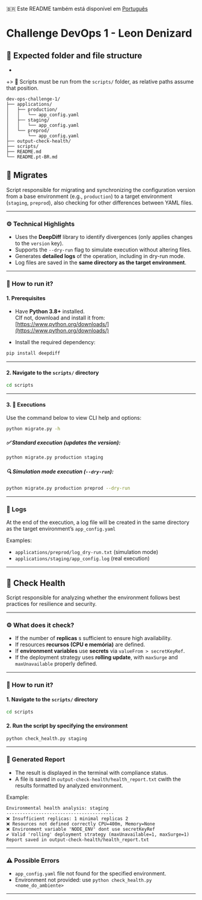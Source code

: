 🇧🇷 Este README também está disponível em [Português](README.pt-BR.md)

# Challenge DevOps 1 - Leon Denizard

## 📁 Expected folder and file structure
+
+> 📌 Scripts must be run from the `scripts/` folder, as relative paths assume that position.

```
dev-ops-challenge-1/
├── applications/
│   ├── production/
│   │   └── app_config.yaml
│   ├── staging/
│   │   └── app_config.yaml
│   └── preprod/
│       └── app_config.yaml
├── output-check-health/
├── scripts/
├── README.md
└── README.pt-BR.md

```

## 📌 Migrates

Script responsible for migrating and synchronizing the configuration version from a base environment (e.g., `production`) to a target environment (`staging`, `preprod`), also checking for other differences between YAML files.

---

### ⚙️ Technical Highlights

* Uses the **DeepDiff** library to identify divergences (only applies changes to the `version` key).
* Supports the `--dry-run` flag to simulate execution without altering files.
* Generates **detailed logs** of the operation, including in dry-run mode.
* Log files are saved in the **same directory as the target environment**.

---

### 🚀 How to run it?

#### 1. Prerequisites

* Have **Python 3.8+** installed.  
  CIf not, download and install it from: [https://www.python.org/downloads/](https://www.python.org/downloads/)

* Install the required dependency:

```bash
pip install deepdiff
```

---

#### 2. Navigate to the `scripts/` directory

```bash
cd scripts
```

---

#### 3. 🔁 Executions

Use the command below to view CLI help and options:

```bash
python migrate.py -h
```

##### ✅ Standard execution (updates the version):

```bash
python migrate.py production staging
```

##### 🔍 Simulation mode execution (`--dry-run`):

```bash
python migrate.py production preprod --dry-run
```

---

### 📝 Logs

At the end of the execution, a log file will be created in the same directory as the target environment’s `app_config.yaml`

Examples:

* `applications/preprod/log_dry-run.txt` (simulation mode)
* `applications/staging/app_config.log` (real execution)

---

## 📌 Check Health

Script responsible for analyzing whether the environment follows best practices for resilience and security.

---

### ⚙️ What does it check?

* If the number of **replicas** s sufficient to ensure high availability.
* If resources  **recursos (CPU e memória)** are defined.
* If **environment variables** use **secrets** via `valueFrom > secretKeyRef`.
* If the deployment strategy uses **rolling update**, with `maxSurge` and `maxUnavailable` properly defined.

---

### 🚀  How to run it?

#### 1.  Navigate to the `scripts/` directory

```bash
cd scripts
```

#### 2. Run the script by specifying the environment

```bash
python check_health.py staging
```

---

### 📄 Generated Report

* The result is displayed in the terminal with compliance status.
* A file is saved in `output-check-health/health_report.txt` cwith the results formatted by analyzed environment.

Example:

```
Environmental health analysis: staging
----------------------------------------
❌ Insufficient replicas: 1 minimal replicas 2
❌ Resources not defined correctly CPU=400m, Memory=None
❌ Environment variable 'NODE_ENV' dont use secretKeyRef
✔️ Valid 'rolling' deployment strategy (maxUnavailable=1, maxSurge=1)
Report saved in output-check-health/health_report.txt
```

---

### ⚠️ Possible Errors

* `app_config.yaml` file not found for the specified environment.
* Environment not provided: use `python check_health.py <nome_do_ambiente>`

---

